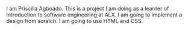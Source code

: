 I am Priscilla Agboado. This is a project I am doing as a learner of Introduction to software engineering at ALX.
I am going to implement a design from scratch.
I am going to use HTML and CSS.
